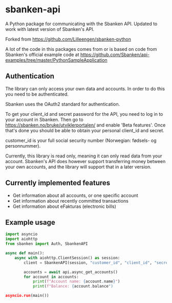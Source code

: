 # sbanken-api

A Python package for communicating with the Sbanken API. Updated to work with latest version of Sbanken's API.

Forked from https://github.com/Lilleengen/sbanken-python

A lot of the code in this packages comes from or is based on code from Sbanken's official example code at https://github.com/Sbanken/api-examples/tree/master/PythonSampleApplication

## Authentication

The library can only access your own data and accounts. In order to do this you need to be authenticated.

Sbanken uses the OAuth2 standard for authentication.

To get your client_id and secret password for the API, you need to log in to your account in Sbanken. Then go to https://sbanken.no/bruke/utviklerportalen/ and enable 'Beta features'. Once that's done you should be able to obtain your personal client_id and secret.

customer_id is your full social security number (Norwegian: fødsels- og personnummer).

Currently, this library is read only, meaning it can only read data from your account. Sbanken's API does however support transferring money between your own accounts, and the library will support that in a later version.

## Currently implemented features

- Get information about all accounts, or one specific account
- Get information about recently committed transactions
- Get information about eFakturas (electronic bills)

## Example usage

```python
import asyncio
import aiohttp
from sbanken import Auth, SbankenAPI

async def main():
    async with aiohttp.ClientSession() as session:
        client = SbankenAPI(session, "customer_id", "client_id", "secret")

        accounts = await api.async_get_accounts()
        for account in accounts:
            print(f"Account name: {account.name}")
            print(f"Balance: {account.balance")

asyncio.run(main())
```
